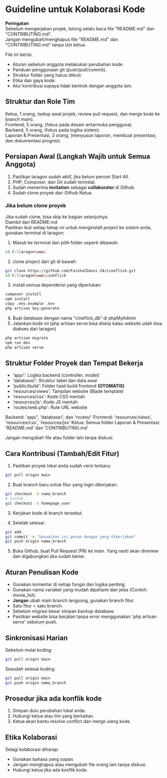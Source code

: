 # Guideline untuk Kolaborasi Kode
**Peringatan**<br>
Sebelum mengerjakan projek, tolong selalu baca file "README.md" dan "CONTRIBUTING.md".<br>
Jangan mengubah/menghapus file "README.md" dan "CONTRIBUTING.md" tanpa izin ketua.

File ini berisi:

* Aturan sebelum anggota melakukan perubahan kode.
* Panduan penggunaan git (push/pull/commit).
* Struktur folder yang harus diikuti.
* Etika dan gaya kode.
* Alur kontribusi supaya tidak bentrok dengan anggota lain.


## Struktur dan Role Tim
Ketua, 1 orang, (setup awal projek, review pull request, dan merge kode ke branch main).<br>
Frontend, 5 orang, (fokus pada desain antarmuka pengguna).<br>
Backend, 5 orang, (fokus pada logika sistem).<br>
Laporan & Presentasi, 3 orang, (menyusun laporan, membuat presentasi, dan dokumentasi progres).<br>


## Persiapan Awal (Langkah Wajib untuk Semua Anggota)
1. Pastikan laragon sudah aktif, jika belum pencet Start All.
2. PHP, Composer, dan Git sudah terinstal.
3. Sudah menerima **invitation** sebagai **collaborator** di Github.
4. Sudah clone proyek dari Github Ketua.


### Jika belum clone proyek
Jika sudah clone, bisa skip ke bagian selanjutnya.<br>
Diambil dari README.md<br>
Pastikan ikut setiap tahap ini untuk menginstall project ke sistem anda, gunakan terminal di laragon:
1. Masuk ke terminal dan pilih folder seperti dibawah:
```bash
cd C:\laragon\www\
```
2. clone project dari git di bawah:
```bash
git clone https://github.com/FaishalDanni-24/cineflick.git
cd C:\laragon\www\cineflick
```
3. install semua dependensi yang diperlukan:
```bash
composer install
npm install
copy .env.example .env
php artisan key:generate
```
4. Buat database dengan nama "cineflick_db" di phpMyAdmin
5. Jalankan kode ini (php artisan serve bisa diskip kalau website udah bisa diakses dari laragon)
```bash
php artisan migrate
npm run dev
php artisan serve
```


## Struktur Folder Proyek dan Tempat Bekerja
* 'app/': Logika backend (controller, model)
* 'database/': Struktur tabel dan data awal
* 'public/build': Folder hasil build frontend **(OTOMATIS)**
* 'resources/views': Tampilan website (Blade template)
* 'resources/css': Kode CSS mentah
* 'resources/js': Kode JS mentah
* 'routes/web.php': Rute URL website

Backend: 'app/', 'database/', dan 'routes/'
Frontend: 'resources/views', 'resources/css', 'resources/jss'
Ketua: Semua folder
Laporan & Presentasi: 'README.md' dan 'CONTRIBUTING.md'

Jangan mengubah file atau folder lain tanpa diskusi.

## Cara Kontribusi (Tambah/Edit Fitur)
1. Pastikan proyek lokal anda sudah versi terbaru:
```bash
git pull origin main
```

2. Buat branch baru untuk fitur yang ingin dikerjakan:
```bash
git checkout -b nama_branch
# Contoh
git checkout -b homepage_user
```

3. Kerjakan kode di branch tersebut.

4. Setelah selesai:
```bash
git add.
git commit -m "Sesuaikan isi pesan dengan yang dikerjakan"
git push origin nama_branch
```

5. Buka Github, buat Pull Request (PR) ke main. Yang nanti akan direview dan digabungkan jika sudah benar.


## Aturan Penulisan Kode
* Gunakan komentar di setiap fungsi dan logika penting.
* Gunakan nama variabel yang mudah dipahami dan jelas (Contoh: movie_list).
* **Jangan** ubah main branch langsung, gunakan branch fitur.
* Satu fitur = satu branch.
* Sebelum migrasi besar simpan backup database.
* Pastikan website bisa berjalan tanpa error menggunakan 'php artisan serve' sebelum push.


## Sinkronisasi Harian
Sebelum mulai koding:
```bash
git pull origin main
```

Sesudah selesai koding:
```bash
git pull origin main
git push origin nama_branch
```


## Prosedur jika ada konflik kode
1. Simpan dulu perubahan lokal anda.
2. Hubungi ketua atau tim yang berkaitan.
3. Ketua akan bantu resolve conflict dan merge ulang kode.


## Etika Kolaborasi
Selagi kolaborasi diharap:
* Gunakan bahasa yang sopan.
* Jangan menghapus atau mengubah file orang lain tanpa diskusi.
* Hubungi ketua jika ada konflik kode.
